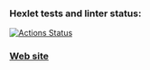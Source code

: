 ### Hexlet tests and linter status:
[![Actions Status](https://github.com/himetik/python-project-83/actions/workflows/hexlet-check.yml/badge.svg)](https://github.com/himetik/python-project-83/actions)

### [Web site](https://python-project-83-ll03.onrender.com)
